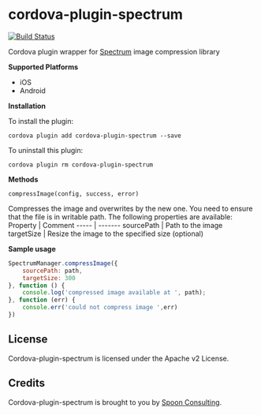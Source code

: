 
# cordova-plugin-spectrum
[![Build Status](https://travis-ci.org/spoonconsulting/cordova-plugin-spectrum.svg?branch=master)](https://travis-ci.org/spoonconsulting/cordova-plugin-spectrum)

Cordova plugin wrapper for [Spectrum](https://libspectrum.io/) image compression library

**Supported Platforms**
- iOS
- Android


**Installation**

To install the plugin:

```
cordova plugin add cordova-plugin-spectrum --save
```

To uninstall this plugin:
```
cordova plugin rm cordova-plugin-spectrum
```

**Methods**

`compressImage(config, success, error)`

Compresses the image and overwrites by the new one. You need to ensure that the file is in writable path.
The following properties are available:
Property | Comment
----- | -------
sourcePath | Path to the image
targetSize | Resize the image to the specified size (optional)

**Sample usage**

```javascript
SpectrumManager.compressImage({
    sourcePath: path,
    targetSize: 300
}, function () {
    console.log('compressed image available at ', path);
}, function (err) {
    console.err('could not compress image ',err)
})
```
## License
Cordova-plugin-spectrum is licensed under the Apache v2 License.

## Credits
Cordova-plugin-spectrum is brought to you by [Spoon Consulting](http://www.spoonconsulting.com/).
